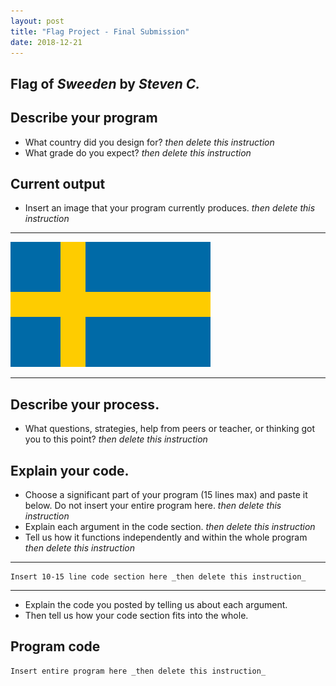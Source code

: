 ```yaml
---
layout: post
title: "Flag Project - Final Submission"
date: 2018-12-21
---
```


## Flag of _Sweeden_ by _Steven C._

## Describe your program

-   What country did you design for? _then delete this instruction_
-   What grade do you expect? _then delete this instruction_

<!--- Delete this comment and add your writing -->

## Current output

-   Insert an image that your program currently produces. _then delete this instruction_

* * *
![Flag](/images/final-flag.png)
* * *

## Describe your process.

-   What questions, strategies, help from peers or teacher, or thinking got you to this point? _then delete this instruction_

<!--- Delete this comment and add your writing -->


## Explain your code.

-   Choose a significant part of your program (15 lines max) and paste it below. Do not insert your entire program here. _then delete this instruction_
-   Explain each argument in the code section. _then delete this instruction_
-   Tell us how it functions independently and within the whole program _then delete this instruction_

* * *

```
Insert 10-15 line code section here _then delete this instruction_
```

* * *

-   Explain the code you posted by telling us about each argument.
-   Then tell us how your code section fits into the whole.
 
<!--- Delete this comment and add your writing -->


## Program code

```
Insert entire program here _then delete this instruction_
```
